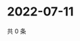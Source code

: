# 2022-07-11

共 0 条

<!-- BEGIN WEIBO -->
<!-- 最后更新时间 Mon Jul 11 2022 07:16:12 GMT+0800 (China Standard Time) -->

<!-- END WEIBO -->
